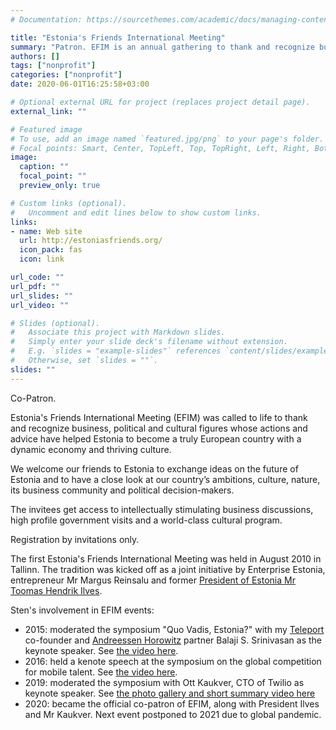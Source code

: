 ```yaml
---
# Documentation: https://sourcethemes.com/academic/docs/managing-content/

title: "Estonia's Friends International Meeting"
summary: "Patron. EFIM is an annual gathering to thank and recognize business, political and cultural figures whose actions and advice have helped Estonia to develop."
authors: []
tags: ["nonprofit"]
categories: ["nonprofit"]
date: 2020-06-01T16:25:58+03:00

# Optional external URL for project (replaces project detail page).
external_link: ""

# Featured image
# To use, add an image named `featured.jpg/png` to your page's folder.
# Focal points: Smart, Center, TopLeft, Top, TopRight, Left, Right, BottomLeft, Bottom, BottomRight.
image:
  caption: ""
  focal_point: ""
  preview_only: true

# Custom links (optional).
#   Uncomment and edit lines below to show custom links.
links:
- name: Web site
  url: http://estoniasfriends.org/
  icon_pack: fas
  icon: link

url_code: ""
url_pdf: ""
url_slides: ""
url_video: ""

# Slides (optional).
#   Associate this project with Markdown slides.
#   Simply enter your slide deck's filename without extension.
#   E.g. `slides = "example-slides"` references `content/slides/example-slides.md`.
#   Otherwise, set `slides = ""`.
slides: ""
---
```

Co-Patron.

Estonia's Friends International Meeting (EFIM) was called to life to thank and recognize business, political and cultural figures whose actions and advice have helped Estonia to become a truly European country with a dynamic economy and thriving culture.

We welcome our friends to Estonia to exchange ideas on the future of Estonia and to have a close look at our country’s ambitions, culture, nature, its business community and political decision-makers.

The invitees get access to intellectually stimulating business discussions, high profile government visits and a world-class cultural program.

Registration by invitations only.

The first Estonia's Friends International Meeting was held in August 2010 in Tallinn. The tradition was kicked off as a joint initiative by Enterprise Estonia, entrepreneur Mr Margus Reinsalu and former [President of Estonia Mr Toomas Hendrik Ilves](/project/presidentilves).

Sten's involvement in EFIM events:
* 2015: moderated the symposium "Quo Vadis, Estonia?" with my [Teleport](/project/teleport) co-founder and [Andreessen Horowitz](/project/a16z) partner Balaji S. Srinivasan as the keynote speaker. See [the video here](https://teleport.org/blog/2015/07/the-network-state/).
* 2016: held a kenote speech at the symposium on the global competition for mobile talent. See [the video here](https://www.delfi.ee/news/paevauudised/eesti/video-fotod-blogi-ilves-tehnoloogia-puudustest-soovitan-koigil-arvutikaamerad-kinni-teipida?id=74945695).
* 2019: moderated the symposium with Ott Kaukver, CTO of Twilio as keynote speaker. See [the photo gallery and short summary video here](https://www.flickr.com/photos/enterpriseestonia/albums/72157710280299112/with/48527282107/)
* 2020: became the official co-patron of EFIM, along with President Ilves and Mr Kaukver. Next event postponed to 2021 due to global pandemic.

